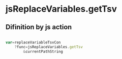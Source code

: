 # jsReplaceVariables.getTsv

## Difinition by js action

```js.js

var=replaceVariableTsvCon
	?func=jsReplaceVariables.getTsv
		&currentPathString
```



